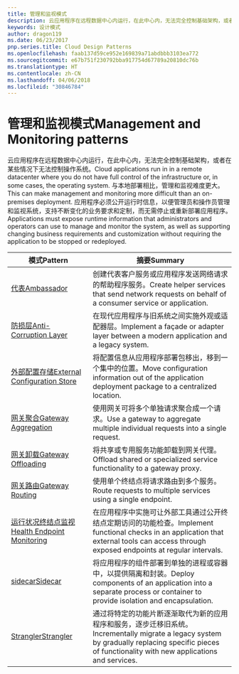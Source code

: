 ```yaml
---
title: 管理和监视模式
description: 云应用程序在远程数据中心内运行，在此中心内，无法完全控制基础架构，或者在某些情况下无法控制操作系统。 与本地部署相比，管理和监视难度更大。 应用程序必须公开运行时信息，以便管理员和操作员管理和监视系统，支持不断变化的业务要求和定制，而无需停止或重新部署应用程序。
keywords: 设计模式
author: dragon119
ms.date: 06/23/2017
pnp.series.title: Cloud Design Patterns
ms.openlocfilehash: faab137d59ce952e169839a71abdbbb3103ea772
ms.sourcegitcommit: e67b751f230792bba917754d67789a20810dc76b
ms.translationtype: HT
ms.contentlocale: zh-CN
ms.lasthandoff: 04/06/2018
ms.locfileid: "30846784"
---
```

# <a name="management-and-monitoring-patterns"></a><span data-ttu-id="d2794-106">管理和监视模式</span><span class="sxs-lookup"><span data-stu-id="d2794-106">Management and Monitoring patterns</span></span>

<span data-ttu-id="d2794-107">云应用程序在远程数据中心内运行，在此中心内，无法完全控制基础架构，或者在某些情况下无法控制操作系统。</span><span class="sxs-lookup"><span data-stu-id="d2794-107">Cloud applications run in in a remote datacenter where you do not have full control of the infrastructure or, in some cases, the operating system.</span></span> <span data-ttu-id="d2794-108">与本地部署相比，管理和监视难度更大。</span><span class="sxs-lookup"><span data-stu-id="d2794-108">This can make management and monitoring more difficult than an on-premises deployment.</span></span> <span data-ttu-id="d2794-109">应用程序必须公开运行时信息，以便管理员和操作员管理和监视系统，支持不断变化的业务要求和定制，而无需停止或重新部署应用程序。</span><span class="sxs-lookup"><span data-stu-id="d2794-109">Applications must expose runtime information that administrators and operators can use to manage and monitor the system, as well as supporting changing business requirements and customization without requiring the application to be stopped or redeployed.</span></span>


|                              <span data-ttu-id="d2794-110">模式</span><span class="sxs-lookup"><span data-stu-id="d2794-110">Pattern</span></span>                               |                                                              <span data-ttu-id="d2794-111">摘要</span><span class="sxs-lookup"><span data-stu-id="d2794-111">Summary</span></span>                                                              |
|--------------------------------------------------------------------|-----------------------------------------------------------------------------------------------------------------------------------|
|                   [<span data-ttu-id="d2794-112">代表</span><span class="sxs-lookup"><span data-stu-id="d2794-112">Ambassador</span></span>](../ambassador.md)                   |                 <span data-ttu-id="d2794-113">创建代表客户服务或应用程序发送网络请求的帮助程序服务。</span><span class="sxs-lookup"><span data-stu-id="d2794-113">Create helper services that send network requests on behalf of a consumer service or application.</span></span>                 |
|        [<span data-ttu-id="d2794-114">防损层</span><span class="sxs-lookup"><span data-stu-id="d2794-114">Anti-Corruption Layer</span></span>](../anti-corruption-layer.md)        |                       <span data-ttu-id="d2794-115">在现代应用程序与旧系统之间实施外观或适配器层。</span><span class="sxs-lookup"><span data-stu-id="d2794-115">Implement a façade or adapter layer between a modern application and a legacy system.</span></span>                       |
| [<span data-ttu-id="d2794-116">外部配置存储</span><span class="sxs-lookup"><span data-stu-id="d2794-116">External Configuration Store</span></span>](../external-configuration-store.md) |                <span data-ttu-id="d2794-117">将配置信息从应用程序部署包移出，移到一个集中的位置。</span><span class="sxs-lookup"><span data-stu-id="d2794-117">Move configuration information out of the application deployment package to a centralized location.</span></span>                |
|          [<span data-ttu-id="d2794-118">网关聚合</span><span class="sxs-lookup"><span data-stu-id="d2794-118">Gateway Aggregation</span></span>](../gateway-aggregation.md)          |                          <span data-ttu-id="d2794-119">使用网关可将多个单独请求聚合成一个请求。</span><span class="sxs-lookup"><span data-stu-id="d2794-119">Use a gateway to aggregate multiple individual requests into a single request.</span></span>                           |
|           [<span data-ttu-id="d2794-120">网关卸载</span><span class="sxs-lookup"><span data-stu-id="d2794-120">Gateway Offloading</span></span>](../gateway-offloading.md)           |                              <span data-ttu-id="d2794-121">将共享或专用服务功能卸载到网关代理。</span><span class="sxs-lookup"><span data-stu-id="d2794-121">Offload shared or specialized service functionality to a gateway proxy.</span></span>                              |
|              [<span data-ttu-id="d2794-122">网关路由</span><span class="sxs-lookup"><span data-stu-id="d2794-122">Gateway Routing</span></span>](../gateway-routing.md)              |                                   <span data-ttu-id="d2794-123">使用单个终结点将请求路由到多个服务。</span><span class="sxs-lookup"><span data-stu-id="d2794-123">Route requests to multiple services using a single endpoint.</span></span>                                    |
|   [<span data-ttu-id="d2794-124">运行状况终结点监视</span><span class="sxs-lookup"><span data-stu-id="d2794-124">Health Endpoint Monitoring</span></span>](../health-endpoint-monitoring.md)   |   <span data-ttu-id="d2794-125">在应用程序中实施可让外部工具通过公开终结点定期访问的功能检查。</span><span class="sxs-lookup"><span data-stu-id="d2794-125">Implement functional checks in an application that external tools can access through exposed endpoints at regular intervals.</span></span>    |
|                      [<span data-ttu-id="d2794-126">sidecar</span><span class="sxs-lookup"><span data-stu-id="d2794-126">Sidecar</span></span>](../sidecar.md)                      |         <span data-ttu-id="d2794-127">将应用程序的组件部署到单独的进程或容器中，以提供隔离和封装。</span><span class="sxs-lookup"><span data-stu-id="d2794-127">Deploy components of an application into a separate process or container to provide isolation and encapsulation.</span></span>          |
|                    [<span data-ttu-id="d2794-128">Strangler</span><span class="sxs-lookup"><span data-stu-id="d2794-128">Strangler</span></span>](../strangler.md)                    | <span data-ttu-id="d2794-129">通过将特定的功能片断逐渐取代为新的应用程序和服务，逐步迁移旧系统。</span><span class="sxs-lookup"><span data-stu-id="d2794-129">Incrementally migrate a legacy system by gradually replacing specific pieces of functionality with new applications and services.</span></span> |

